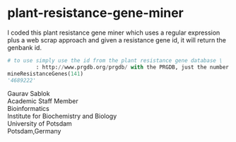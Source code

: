 # plant-resistance-gene-miner
I coded this plant resistance gene miner which uses a regular expression plus a web scrap approach and given a resistance gene id, it will return the genbank id.

```python
# to use simply use the id from the plant resistance gene database \
         : http://www.prgdb.org/prgdb/ with the PRGDB, just the number
mineResistanceGenes(141)
'4689222'
```
Gaurav Sablok \
Academic Staff Member \
Bioinformatics \
Institute for Biochemistry and Biology \
University of Potsdam \
Potsdam,Germany 
